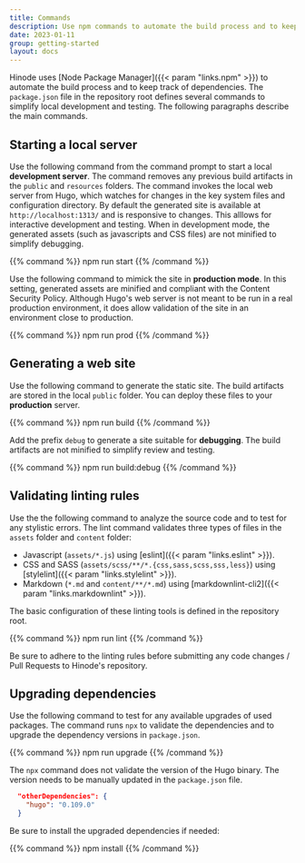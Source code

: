 ```yaml
---
title: Commands
description: Use npm commands to automate the build process and to keep track of dependencies.
date: 2023-01-11
group: getting-started
layout: docs
---
```


Hinode uses [Node Package Manager]({{< param "links.npm" >}}) to automate the build process and to keep track of dependencies. The `package.json` file in the repository root defines several commands to simplify local development and testing. The following paragraphs describe the main commands.

## Starting a local server

Use the following command from the command prompt to start a local **development server**. The command removes any previous build artifacts in the `public` and `resources` folders. The command invokes the local web server from Hugo, which watches for changes in the key system files and configuration directory. By default the generated site is available at `http://localhost:1313/` and is responsive to changes. This alllows for interactive development and testing. When in development mode, the generated assets (such as javascripts and CSS files) are not minified to simplify debugging.

{{% command %}}
npm run start
{{% /command %}}

Use the following command to mimick the site in **production mode**. In this setting, generated assets are minified and compliant with the Content Security Policy. Although Hugo's web server is not meant to be run in a real production environment, it does allow validation of the site in an environment close to production.

{{% command %}}
npm run prod
{{% /command %}}

## Generating a web site

Use the following command to generate the static site. The build artifacts are stored in the local `public` folder. You can deploy these files to your **production** server.

{{% command %}}
npm run build
{{% /command %}}

Add the prefix `debug` to generate a site suitable for **debugging**. The build artifacts are not minified to simplify review and testing.

{{% command %}}
npm run build:debug
{{% /command %}}

## Validating linting rules

Use the the following command to analyze the source code and to test for any stylistic errors. The lint command validates three types of files in the `assets` folder and `content` folder:

* Javascript (`assets/*.js`) using [eslint]({{< param "links.eslint" >}}).
* CSS and SASS (`assets/scss/**/*.{css,sass,scss,sss,less}`) using [stylelint]({{< param "links.stylelint" >}}).
* Markdown (`*.md` and `content/**/*.md`) using [markdownlint-cli2]({{< param "links.markdownlint" >}}).

The basic configuration of these linting tools is defined in the repository root.

{{% command %}}
npm run lint
{{% /command %}}

Be sure to adhere to the linting rules before submitting any code changes / Pull Requests to Hinode's repository.

## Upgrading dependencies

Use the following command to test for any available upgrades of used packages. The command runs `npx` to validate the dependencies and to upgrade the dependency versions in `package.json`.

{{% command %}}
npm run upgrade
{{% /command %}}

The `npx` command does not validate the version of the Hugo binary. The version needs to be manually updated in the `package.json` file.

```json
  "otherDependencies": {
    "hugo": "0.109.0"
  }
```

Be sure to install the upgraded dependencies if needed:

{{% command %}}
npm install
{{% /command %}}
